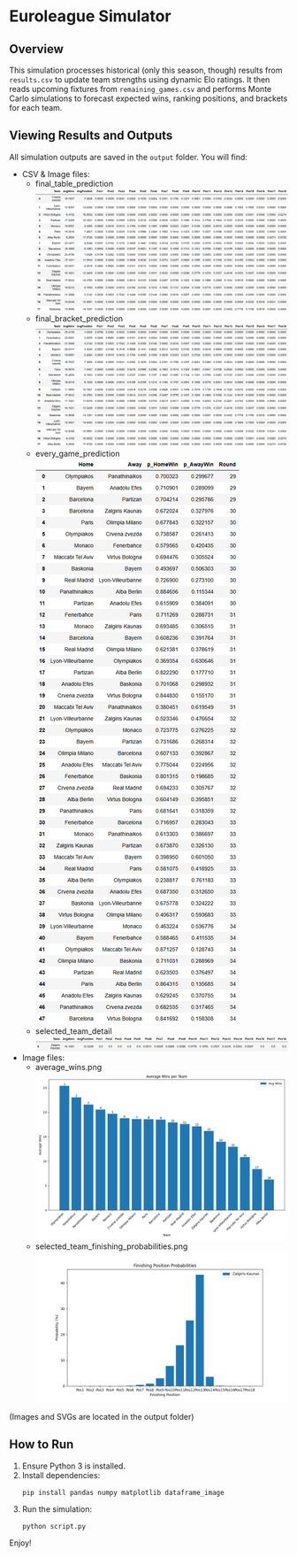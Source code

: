 # Euroleague Simulator

## Overview

This simulation processes historical (only this season, though) results from `results.csv` to update team strengths using dynamic Elo ratings. It then reads upcoming fixtures from `remaining_games.csv` and performs Monte Carlo simulations to forecast expected wins, ranking positions, and brackets for each team.

## Viewing Results and Outputs

All simulation outputs are saved in the `output` folder. You will find:

- CSV & Image files:
  - final_table_prediction
    ![alt text](output/final_table_prediction_table.png)
  - final_bracket_prediction
    ![alt text](output/final_bracket_prediction_table.png)
  - every_game_prediction
    ![alt text](output/every_game_prediction_table.png)
  - selected_team_detail
    ![alt text](output/selected_team_detail_table.png)
- Image files:
  - average_wins.png
    ![alt text](output/average_wins.png)
  - selected_team_finishing_probabilities.png
    ![alt text](output/selected_team_finishing_probabilities.png)

(Images and SVGs are located in the output folder)

## How to Run

1. Ensure Python 3 is installed.
2. Install dependencies:
   ```
   pip install pandas numpy matplotlib dataframe_image
   ```
3. Run the simulation:
   ```
   python script.py
   ```

Enjoy!
